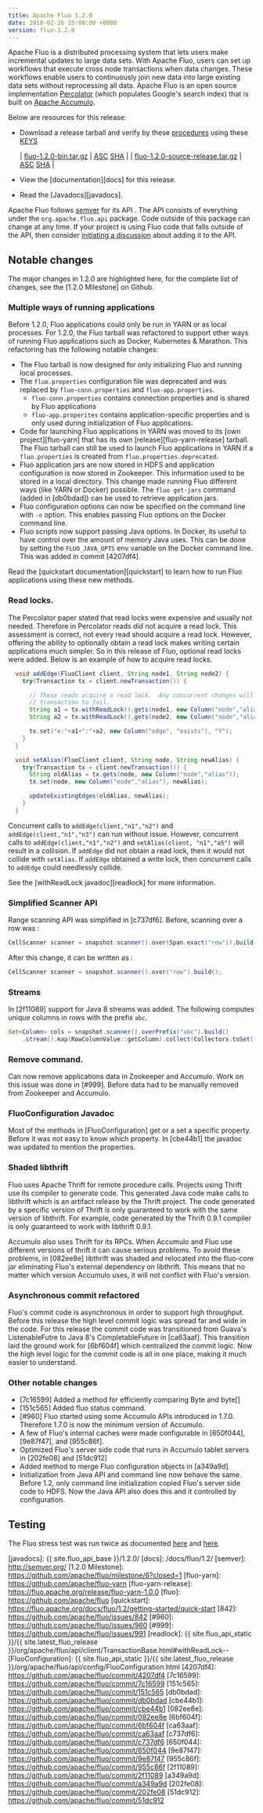 ```yaml
---
title: Apache Fluo 1.2.0
date: 2018-02-26 15:00:00 +0000
version: fluo-1.2.0
---
```


Apache Fluo is a distributed processing system that lets users make incremental
updates to large data sets.  With Apache Fluo, users can set up workflows that
execute cross node transactions when data changes. These workflows enable users
to continuously join new data into large existing data sets without
reprocessing all data.  Apache Fluo is an open source implementation
[Percolator] (which populates Google's search index) that is built on [Apache
Accumulo].

Below are resources for this release:

 * Download a release tarball and verify by these [procedures] using these [KEYS]
 
   | [fluo-1.2.0-bin.tar.gz][bin-release]            | [ASC][bin-asc] [SHA][bin-sha] |
   | [fluo-1.2.0-source-release.tar.gz][src-release] | [ASC][src-asc] [SHA][src-sha] |
 * View the [documentation][docs] for this release.
 * Read the [Javadocs][javadocs].
 
Apache Fluo follows [semver](http://semver.org/) for its API . The API consists
of everything under the `org.apache.fluo.api` package. Code outside of this
package can change at any time. If your project is using Fluo code that falls
outside of the API, then consider [initiating a discussion](/getinvolved/)
about adding it to the API.

## Notable changes

The major changes in 1.2.0 are highlighted here, for the complete list of changes, see the [1.2.0
Milestone] on Github.

### Multiple ways of running applications

Before 1.2.0, Fluo applications could only be run in YARN or as local processes. For 1.2.0, the Fluo tarball
was refactored to support other ways of running Fluo applications such as Docker, Kubernetes & Marathon. This
refactoring has the following notable changes:

* The Fluo tarball is now designed for only initializing Fluo and running local processes.
* The `fluo.properties` configuration file was deprecated and was replaced by `fluo-conn.properties` and `fluo-app.properties`.
  - `fluo-conn.properties` contains connection properties and is shared by Fluo applications
  - `fluo-app.properites` contains application-specific properties and is only used during initialization of Fluo applications.
* Code for launching Fluo applications in YARN was moved to its [own project][fluo-yarn] that has its own
  [release][fluo-yarn-release] tarball. The Fluo tarball can still be used to launch Fluo applications
  in YARN if a `fluo.properties` is created from `fluo.properties.deprecated`.
* Fluo application jars are now stored in HDFS and application configuration is now stored in Zookeeper.  This information used to be stored in a local directory.  This change made running Fluo different ways (like YARN or Docker) possible.  The `fluo get-jars` command (added in [db0bdad]) can be used to retrieve application jars.
* Fluo configuration options can now be specified on the command line with `-o` option.  This enables passing Fluo options on the Docker command line. 
* Fluo scripts now support passing Java options.  In Docker, its useful to have control over the amount of memory Java uses.  This can be done by setting the `FLUO_JAVA_OPTS` env variable on the Docker command line.  This was added in commit [4207df4]. 

Read the [quickstart documentation][quickstart] to learn how to run Fluo applications using these new methods.

### Read locks.

The Percolator paper stated that read locks were expensive and usually not
needed.  Therefore in Percolator reads did not acquire a read lock.  This
assessment is correct, not every read should acquire a read lock.  However,
offering the ability to optionally obtain a read lock makes writing certain
applications much simpler.  So in this release of Fluo, optional read locks
were added. Below is an example of how to acquire read locks.

```java
  void addEdge(FluoClient client, String node1, String node2) {
    try(Transaction tx = client.newTransaction()) {

      // These reads acquire a read lock.  Any concurrent changes will cause this
      // transaction to fail.
      String a1 = tx.withReadLock().gets(node1, new Column("node","alias"));
      String a2 = tx.withReadLock().gets(node2, new Column("node","alias"));

      tx.set("e:"+a1+":"+a2, new Column("edge", "exists"), "Y");
    }
  }

  void setAlias(FluoClient client, String node, String newAlias) {
    try(Transaction tx = client.newTransaction()) {
      String oldAlias = tx.gets(node, new Column("node","alias"));
      tx.set(node, new Column("node","alias"), newAlias);

      updateExistingEdges(oldAlias, newAlias);
    }
  }

```

Concurrent calls to `addEdge(client,"n1","n2")` and `addEdge(client,"n1","n3")`
can run without issue.  However, concurrent calls to
`addEdge(client,"n1","n2")` and `setAlias(client, "n1","a5")` will result in a
collision.  If `addEdge` did not obtain a read lock, then it would not collide
with `setAlias`.  If `addEdge` obtained a write lock, then concurrent calls to
`addEdge` could needlessly collide.

See the [withReadLock javadoc][readlock] for more information.


### Simplified Scanner API

Range scanning API was simplified in [c737df6].  Before, scanning over a row was :

```java
CellScanner scanner = snapshot.scanner().over(Span.exact("row")).build();
```

After this change, it can be written as :

```java
CellScanner scanner = snapshot.scanner().over("row").build();
```

### Streams

In [2f11089] support for Java 8 streams was added.  The following
computes unique columns in rows with the prefix `abc`.

```java
Set<Column> cols = snapshot.scanner().overPrefix("abc").build()
    .stream().map(RowColumnValue::getColumn).collect(Collectors.toSet());
```

### Remove command.

Can now remove applications data in Zookeeper and
Accumulo. Work on this issue was done in [#999].  Before
data had to be manually removed from Zookeeper and Accumulo.

### FluoConfiguration Javadoc

Most of the methods in [FluoConfiguration] get or a set a specific property.
Before it was not easy to know which property. In [cbe44b1] the
javadoc was updated to mention the properties. 

### Shaded libthrift

Fluo uses Apache Thrift for remote procedure calls.  Projects using Thrift use
its compiler to generate code.  This generated Java code make calls to
libthrift which is an artifact release by the Thrift project.  The code
generated by a specific version of Thrift is only guaranteed to work with the
same version of libthrift.  For example, code generated by the Thrift 0.9.1
compiler is only guaranteed to work with libthrift 0.9.1.

Accumulo also uses Thrift for its RPCs.  When Accumulo and Fluo use different
versions of thrift it can cause serious problems. To avoid these problems,
in [082ee8e] libthrift was shaded and relocated into the fluo-core jar eliminating Fluo's
external dependency on libthrift.  This means that no matter which version
Accumulo uses, it will not conflict with Fluo's version.

### Asynchronous commit refactored

Fluo's commit code is asynchronous in order to support high throughput.
Before this release the high level commit logic was spread far and wide in the
code.  For this release the commit code was transitioned from Guava's
ListenableFutre to Java 8's CompletableFuture in [ca63aaf].  This transition laid
the ground work for [6bf604f] which centralized the commit logic.  Now the high
level logic for the commit code is all in one place, making it much easier to
understand.

### Other notable changes

 * [7c16599] Added a method for efficiently comparing Byte and byte[]
 * [151c565] Added fluo status command.
 * [#960] Fluo started using some Accumulo APIs introduced in 1.7.0.  Therefore 1.7.0 is now the minimum version of Accumulo.
 * A few of Fluo's internal caches were made configurable in [650f044], [9e87f47], and [955c86f].
 * Optimized Fluo's server side code that runs in Accumulo tablet servers in [202fe08] and [51dc912]
 * Added method to merge Fluo configuration objects in [a349a9d]
 * Initialization from Java API and command line now behave the same. Before 1.2, only command line initialization copied Fluo's server side code to HDFS.  Now the Java API also does this and it controlled by configuration.

## Testing

The Fluo stress test was run twice as documented [here](https://twitter.com/ApacheFluo/status/951112777212530689) and [here](https://lists.apache.org/thread.html/023ebf28a2ebbed88cfbd25f09cc6f4e4a1ba685f22c217ebc238025@%3Cdev.fluo.apache.org%3E).

[Percolator]: https://research.google.com/pubs/pub36726.html
[Apache Accumulo]: https://accumulo.apache.org/
[procedures]: https://www.apache.org/info/verification
[KEYS]: https://www.apache.org/dist/fluo/KEYS
[bin-release]: https://www.apache.org/dyn/closer.lua/fluo/fluo/1.2.0/fluo-1.2.0-bin.tar.gz
[bin-asc]: https://www.apache.org/dist/fluo/fluo/1.2.0/fluo-1.2.0-bin.tar.gz.asc
[bin-sha]: https://www.apache.org/dist/fluo/fluo/1.2.0/fluo-1.2.0-bin.tar.gz.sha512
[src-release]: https://www.apache.org/dyn/closer.lua/fluo/fluo/1.2.0/fluo-1.2.0-source-release.tar.gz
[src-asc]: https://www.apache.org/dist/fluo/fluo/1.2.0/fluo-1.2.0-source-release.tar.gz.asc
[src-sha]: https://www.apache.org/dist/fluo/fluo/1.2.0/fluo-1.2.0-source-release.tar.gz.sha512
[javadocs]: {{ site.fluo_api_base }}/1.2.0/
[docs]: /docs/fluo/1.2/
[semver]: http://semver.org/
[1.2.0 Milestone]: https://github.com/apache/fluo/milestone/6?closed=1
[fluo-yarn]: https://github.com/apache/fluo-yarn
[fluo-yarn-release]: https://fluo.apache.org/release/fluo-yarn-1.0.0
[fluo]: https://github.com/apache/fluo
[quickstart]: https://fluo.apache.org/docs/fluo/1.2/getting-started/quick-start
[842]: https://github.com/apache/fluo/issues/842
[#960]: https://github.com/apache/fluo/issues/960
[#999]: https://github.com/apache/fluo/issues/991
[readlock]: {{ site.fluo_api_static }}/{{ site.latest_fluo_release }}/org/apache/fluo/api/client/TransactionBase.html#withReadLock--
[FluoConfiguration]: {{ site.fluo_api_static }}/{{ site.latest_fluo_release }}/org/apache/fluo/api/config/FluoConfiguration.html
[4207df4]: https://github.com/apache/fluo/commit/4207df4
[7c16599]: https://github.com/apache/fluo/commit/7c16599
[151c565]: https://github.com/apache/fluo/commit/151c565
[db0bdad]: https://github.com/apache/fluo/commit/db0bdad
[cbe44b1]: https://github.com/apache/fluo/commit/cbe44b1
[082ee8e]: https://github.com/apache/fluo/commit/082ee8e
[6bf604f]: https://github.com/apache/fluo/commit/6bf604f
[ca63aaf]: https://github.com/apache/fluo/commit/ca63aaf
[c737df6]: https://github.com/apache/fluo/commit/c737df6
[650f044]: https://github.com/apache/fluo/commit/650f044
[9e87f47]: https://github.com/apache/fluo/commit/9e87f47
[955c86f]: https://github.com/apache/fluo/commit/955c86f
[2f11089]: https://github.com/apache/fluo/commit/2f11089
[a349a9d]: https://github.com/apache/fluo/commit/a349a9d
[202fe08]: https://github.com/apache/fluo/commit/202fe08
[51dc912]: https://github.com/apache/fluo/commit/51dc912
